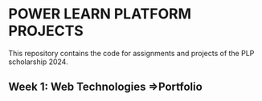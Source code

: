 # POWER LEARN PLATFORM PROJECTS
This repository contains the code for assignments and projects of the PLP scholarship  2024.
## Week 1: Web Technologies =>Portfolio 